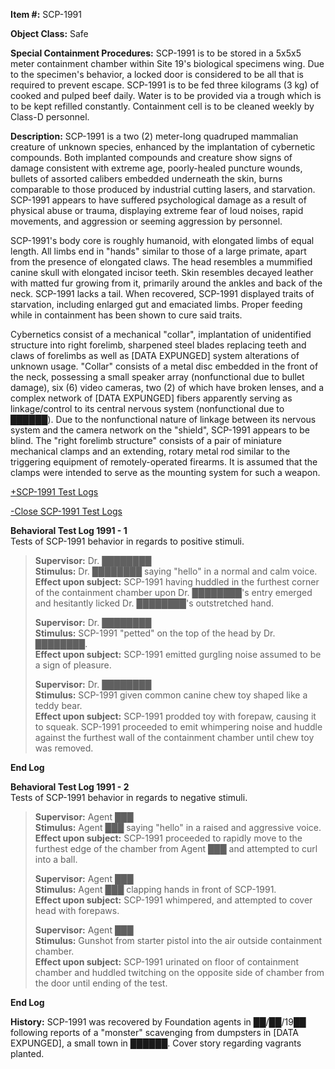**Item #:** SCP-1991

**Object Class:** Safe

**Special Containment Procedures:** SCP-1991 is to be stored in a 5x5x5 meter containment chamber within Site 19's biological specimens wing. Due to the specimen's behavior, a locked door is considered to be all that is required to prevent escape. SCP-1991 is to be fed three kilograms (3 kg) of cooked and pulped beef daily. Water is to be provided via a trough which is to be kept refilled constantly. Containment cell is to be cleaned weekly by Class-D personnel.

**Description:** SCP-1991 is a two (2) meter-long quadruped mammalian creature of unknown species, enhanced by the implantation of cybernetic compounds. Both implanted compounds and creature show signs of damage consistent with extreme age, poorly-healed puncture wounds, bullets of assorted calibers embedded underneath the skin, burns comparable to those produced by industrial cutting lasers, and starvation. SCP-1991 appears to have suffered psychological damage as a result of physical abuse or trauma, displaying extreme fear of loud noises, rapid movements, and aggression or seeming aggression by personnel.

SCP-1991's body core is roughly humanoid, with elongated limbs of equal length. All limbs end in "hands" similar to those of a large primate, apart from the presence of elongated claws. The head resembles a mummified canine skull with elongated incisor teeth. Skin resembles decayed leather with matted fur growing from it, primarily around the ankles and back of the neck. SCP-1991 lacks a tail. When recovered, SCP-1991 displayed traits of starvation, including enlarged gut and emaciated limbs. Proper feeding while in containment has been shown to cure said traits.

Cybernetics consist of a mechanical "collar", implantation of unidentified structure into right forelimb, sharpened steel blades replacing teeth and claws of forelimbs as well as \[DATA EXPUNGED\] system alterations of unknown usage. "Collar" consists of a metal disc embedded in the front of the neck, possessing a small speaker array (nonfunctional due to bullet damage), six (6) video cameras, two (2) of which have broken lenses, and a complex network of \[DATA EXPUNGED\] fibers apparently serving as linkage/control to its central nervous system (nonfunctional due to ██████). Due to the nonfunctional nature of linkage between its nervous system and the camera network on the "shield", SCP-1991 appears to be blind. The "right forelimb structure" consists of a pair of miniature mechanical clamps and an extending, rotary metal rod similar to the triggering equipment of remotely-operated firearms. It is assumed that the clamps were intended to serve as the mounting system for such a weapon.

[+SCP-1991 Test Logs](javascript:;)

[\-Close SCP-1991 Test Logs](javascript:;)

**Behavioral Test Log 1991 - 1**  
Tests of SCP-1991 behavior in regards to positive stimuli.

> **Supervisor:** Dr. ████████  
> **Stimulus:** Dr. ████████ saying "hello" in a normal and calm voice.  
> **Effect upon subject:** SCP-1991 having huddled in the furthest corner of the containment chamber upon Dr. ████████'s entry emerged and hesitantly licked Dr. ████████'s outstretched hand.
> 
> **Supervisor:** Dr. ████████  
> **Stimulus:** SCP-1991 "petted" on the top of the head by Dr. ████████.  
> **Effect upon subject:** SCP-1991 emitted gurgling noise assumed to be a sign of pleasure.
> 
> **Supervisor:** Dr. ████████  
> **Stimulus:** SCP-1991 given common canine chew toy shaped like a teddy bear.  
> **Effect upon subject:** SCP-1991 prodded toy with forepaw, causing it to squeak. SCP-1991 proceeded to emit whimpering noise and huddle against the furthest wall of the containment chamber until chew toy was removed.

**End Log**

**Behavioral Test Log 1991 - 2**  
Tests of SCP-1991 behavior in regards to negative stimuli.

> **Supervisor:** Agent ███  
> **Stimulus:** Agent ███ saying "hello" in a raised and aggressive voice.  
> **Effect upon subject:** SCP-1991 proceeded to rapidly move to the furthest edge of the chamber from Agent ███ and attempted to curl into a ball.
> 
> **Supervisor:** Agent ███  
> **Stimulus:** Agent ███ clapping hands in front of SCP-1991.  
> **Effect upon subject:** SCP-1991 whimpered, and attempted to cover head with forepaws.
> 
> **Supervisor:** Agent ███  
> **Stimulus:** Gunshot from starter pistol into the air outside containment chamber.  
> **Effect upon subject:** SCP-1991 urinated on floor of containment chamber and huddled twitching on the opposite side of chamber from the door until ending of the test.

**End Log**

**History:** SCP-1991 was recovered by Foundation agents in ██/██/19██ following reports of a "monster" scavenging from dumpsters in \[DATA EXPUNGED\], a small town in ██████. Cover story regarding vagrants planted.